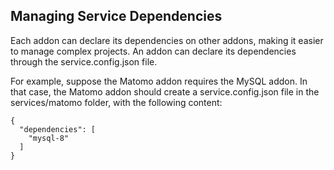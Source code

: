 ## Managing Service Dependencies

Each addon can declare its dependencies on other addons, making it easier to manage complex projects. An addon can declare its dependencies through the service.config.json file.

For example, suppose the Matomo addon requires the MySQL addon. In that case, the Matomo addon should create a service.config.json file in the services/matomo folder, with the following content:

    {
      "dependencies": [
        "mysql-8"
      ]
    }
